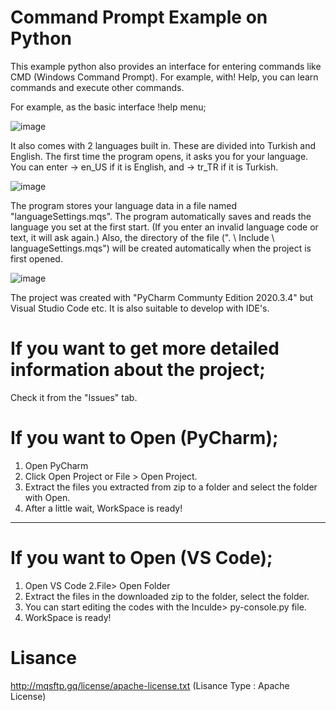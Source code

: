 # Command Prompt Example on Python

This example python also provides an interface for entering commands like CMD (Windows Command Prompt). For example, with! Help, you can learn commands and execute other commands.

For example, as the basic interface !help menu;

![image](https://user-images.githubusercontent.com/70213359/113189096-7d81ac80-9263-11eb-8200-f030a1245dde.png)

It also comes with 2 languages ​​built in. These are divided into Turkish and English. The first time the program opens, it asks you for your language. You can enter -> en_US if it is English, and -> tr_TR if it is Turkish.

![image](https://user-images.githubusercontent.com/70213359/113189459-e2d59d80-9263-11eb-964b-4147df8126ed.png)

The program stores your language data in a file named "languageSettings.mqs". The program automatically saves and reads the language you set at the first start. (If you enter an invalid language code or text, it will ask again.) Also, the directory of the file (". \ Include \ languageSettings.mqs") will be created automatically when the project is first opened.

![image](https://user-images.githubusercontent.com/70213359/113190507-09480880-9265-11eb-9eef-7a232e598be2.png)

The project was created with "PyCharm Communty Edition 2020.3.4" but Visual Studio Code etc. It is also suitable to develop with IDE's.

# If you want to get more detailed information about the project;
Check it from the "Issues" tab.

# If you want to Open (PyCharm);

1. Open PyCharm
2. Click Open Project or File > Open Project.
3. Extract the files you extracted from zip to a folder and select the folder with Open.
4. After a little wait, WorkSpace is ready!

----

# If you want to Open (VS Code);

1. Open VS Code
2.File> Open Folder
3. Extract the files in the downloaded zip to the folder, select the folder.
4. You can start editing the codes with the Inculde> py-console.py file.
5. WorkSpace is ready!


# Lisance

http://mqsftp.gq/license/apache-license.txt (Lisance Type : Apache License)
